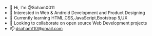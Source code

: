 - 👋 Hi, I’m @Soham0011
- 👀 Interested in Web & Android Development and Product Designing 
- 🌱 Currently learning HTML.CSS,JavaScript,Bootstrap 5,UX
- 💞️ Looking to collaborate on open source Web Development projects
- 📫 dsoham110@gmail.com

<!---
Soham0011/Soham0011 is a ✨ special ✨ repository because its `README.md` (this file) appears on your GitHub profile.
You can click the Preview link to take a look at your changes.
--->
